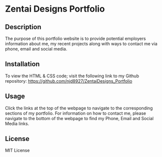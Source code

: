 # Zentai Designs Portfolio

## Description

The purpose of this portfolio website is to provide potential employers information about me, my recent projects along with ways to contact me via phone, email and social media.

## Installation

To view the HTML & CSS code; visit the following link to my Github repository: https://github.com/njd8927/ZentaiDesigns_Portfolio

## Usage

Click the links at the top of the webpage to navigate to the corresponding sections of my portfolio. For information on how to contact me, please navigate to the bottom of the webpage to find my Phone, Email and Social Media links.

## License

MIT License